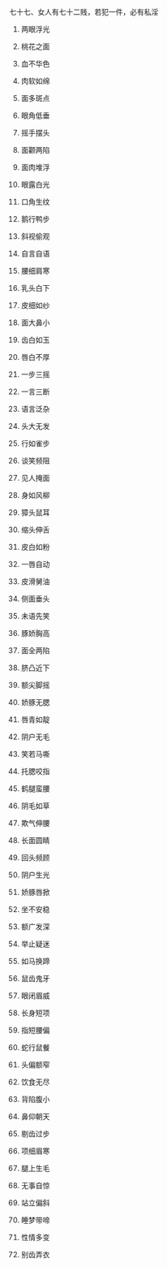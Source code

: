 七十七、女人有七十二贱，若犯一件，必有私淫

1. 两眼浮光

2. 桃花之面

3. 血不华色

4. 肉软如绵

5. 面多斑点

6. 眼角低垂

7. 摇手摆头

8. 面颧两陷

9. 面肉堆浮

10. 眼露白光

11. 口角生纹

12. 鹅行鸭步

13. 斜视偷观

14. 自言自语

15. 腰细肩寒

16. 乳头白下

17. 皮细如纱

18. 面大鼻小

19. 齿白如玉

20. 唇白不厚

21. 一步三摇

22. 一言三断

23. 语言泛杂

24. 头大无发

25. 行如雀步

26. 谈笑频阻

27. 见人掩面

28. 身如风柳

29. 獐头鼠耳

30. 缩头伸舌

31. 皮白如粉

32. 一唇自动

33. 皮滑舅油

34. 侧面垂头

35. 未语先笑

36. 豚娇胸高

37. 面全两陷

38. 脐凸近下

39. 额尖脚摇

40. 娇豚无腮

41. 唇青如靛

42. 阴户无毛

43. 笑若马嘶

44. 托腮咬指

45. 鹤腿蛮腰

46. 阴毛如草

47. 欺气伸腰

48. 长面圆睛

49. 回头频顾

50. 阴户生光

51. 娇豚唇掀

52. 坐不安稳

53. 额广发深

54. 举止疑迷

55. 如马换蹄

56. 鼠齿鬼牙

57. 眼闭眉威

58. 长身短项

59. 指短腰偏

60. 蛇行鼠餐

61. 头偏额窄

62. 饮食无尽

63. 背陷腹小

64. 鼻仰朝天

65. 剔齿过步

66. 项细眉寒

67. 腿上生毛

68. 无事自惊

69. 站立偏斜

70. 睡梦带啼

71. 性情多变

72. 别齿弄衣

